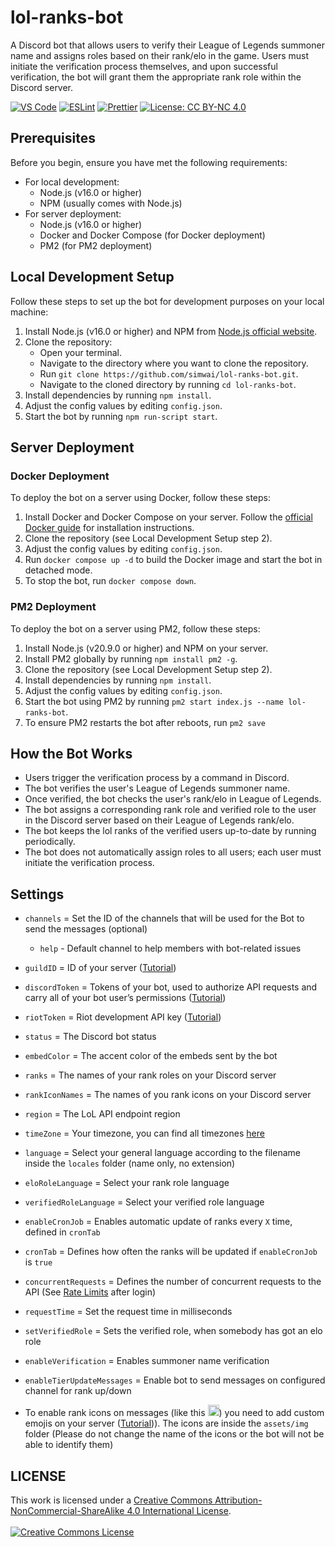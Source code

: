 # lol-ranks-bot
A Discord bot that allows users to verify their League of Legends summoner name and assigns roles based on their rank/elo in the game. Users must initiate the verification process themselves, and upon successful verification, the bot will grant them the appropriate rank role within the Discord server.

[![VS Code](https://img.shields.io/badge/IDE-VS%20Code-6A0DAD.svg)](https://code.visualstudio.com/)
[![ESLint](https://img.shields.io/badge/ESLint-%E2%9C%A8%20violet.svg?style=flat&logo=eslint&logoColor=white&color=8A2BE2&labelColor=454545)](https://eslint.org/)
[![Prettier](https://img.shields.io/badge/Prettier-%E2%9C%A8%20violet.svg?style=flat&logo=prettier&logoColor=white&color=8A2BE2&labelColor=454545)](https://prettier.io/)
[![License: CC BY-NC 4.0](https://img.shields.io/badge/License-CC%20BY--NC%204.0-9370DB.svg?style=flat&labelColor=454545&color=9370DB)](https://creativecommons.org/licenses/by-nc/4.0/)

## Prerequisites
Before you begin, ensure you have met the following requirements:
- For local development:
  - Node.js (v16.0 or higher)
  - NPM (usually comes with Node.js)
- For server deployment:
  - Node.js (v16.0 or higher)
  - Docker and Docker Compose (for Docker deployment)
  - PM2 (for PM2 deployment)

## Local Development Setup
Follow these steps to set up the bot for development purposes on your local machine:

1. Install Node.js (v16.0 or higher) and NPM from [Node.js official website](https://nodejs.org/en/download/).
2. Clone the repository:
   - Open your terminal.
   - Navigate to the directory where you want to clone the repository.
   - Run `git clone https://github.com/simwai/lol-ranks-bot.git`.
   - Navigate to the cloned directory by running `cd lol-ranks-bot`.
3. Install dependencies by running `npm install`.
4. Adjust the config values by editing `config.json`.
5. Start the bot by running `npm run-script start`.

## Server Deployment

### Docker Deployment
To deploy the bot on a server using Docker, follow these steps:

1. Install Docker and Docker Compose on your server. Follow the [official Docker guide](https://docs.docker.com/get-docker/) for installation instructions.
2. Clone the repository (see Local Development Setup step 2).
3. Adjust the config values by editing `config.json`.
4. Run `docker compose up -d` to build the Docker image and start the bot in detached mode.
5. To stop the bot, run `docker compose down`.

### PM2 Deployment
To deploy the bot on a server using PM2, follow these steps:

1. Install Node.js (v20.9.0 or higher) and NPM on your server.
2. Install PM2 globally by running `npm install pm2 -g`.
3. Clone the repository (see Local Development Setup step 2).
4. Install dependencies by running `npm install`.
5. Adjust the config values by editing `config.json`.
6. Start the bot using PM2 by running `pm2 start index.js --name lol-ranks-bot`.
7. To ensure PM2 restarts the bot after reboots, run `pm2 save`

## How the Bot Works
- Users trigger the verification process by a command in Discord.
- The bot verifies the user's League of Legends summoner name.
- Once verified, the bot checks the user's rank/elo in League of Legends.
- The bot assigns a corresponding rank role and verified role to the user in the Discord server based on their League of Legends rank/elo.
- The bot keeps the lol ranks of the verified users up-to-date by running periodically.
- The bot does not automatically assign roles to all users; each user must initiate the verification process.

## Settings
- `channels` = Set the ID of the channels that will be used for the Bot to send the messages (optional)
  - `help` - Default channel to help members with bot-related issues
- `guildID` = ID of your server ([Tutorial](https://support.discord.com/hc/en-us/articles/206346498-Where-can-I-find-my-User-Server-Message-ID-))
- `discordToken` = Tokens of your bot, used to authorize API requests and carry all of your bot user’s permissions ([Tutorial](https://discord.com/developers/docs/getting-started#configuring-a-bot))
- `riotToken` = Riot development API key ([Tutorial](https://developer.riotgames.com/docs/lol#:~:text=Before%20you%20start%20reading%20this%20documentation%20you%20need%20to%20first%20login%20with%20your%20Riot%20Games%20account.%20Once%20you%20do,%20a%20Developer%20Portal%20account%20is%20created%20for%20you!%20This%20action%20also%20generates%20a%20basic%20development%20API%20key%20that%20is%20associated%20with%20your%20account.))
- `status` = The Discord bot status
- `embedColor` = The accent color of the embeds sent by the bot
- `ranks` = The names of your rank roles on your Discord server
- `rankIconNames` = The names of you rank icons on your Discord server
- `region` = The LoL API endpoint region
- `timeZone` = Your timezone, you can find all timezones [here](https://en.wikipedia.org/wiki/List_of_tz_database_time_zones#List)
- `language` = Select your general language according to the filename inside the `locales` folder (name only, no extension)
- `eloRoleLanguage` = Select your rank role language
- `verifiedRoleLanguage` = Select your verified role language
- `enableCronJob` = Enables automatic update of ranks every `X` time, defined in `cronTab`
- `cronTab` = Defines how often the ranks will be updated if `enableCronJob` is `true`
- `concurrentRequests` = Defines the number of concurrent requests to the API (See [Rate Limits](https://developer.riotgames.com/#:~:text=RATE%20LIMITS) after login)
- `requestTime` = Set the request time in milliseconds
- `setVerifiedRole` = Sets the verified role, when somebody has got an elo role
- `enableVerification` = Enables summoner name verification
- `enableTierUpdateMessages` = Enable bot to send messages on configured channel for rank up/down

- To enable rank icons on messages (like this <img alt="Challenger Icon" style="width:18px" src="https://raw.communitydragon.org/latest/plugins/rcp-fe-lol-static-assets/global/default/images/ranked-mini-crests/challenger.png"/>) you need to add custom emojis on your server ([Tutorial](https://support.discord.com/hc/en-us/articles/360036479811-Custom-Emojis))). The icons are inside the `assets/img` folder (Please do not change the name of the icons or the bot will not be able to identify them)

## LICENSE
This work is licensed under a <a rel="license" href="http://creativecommons.org/licenses/by-nc-sa/4.0/">Creative Commons Attribution-NonCommercial-ShareAlike 4.0 International License</a>.<br/><br/><a rel="license" href="http://creativecommons.org/licenses/by-nc-sa/4.0/"><img alt="Creative Commons License" style="border-width:0" src="https://i.creativecommons.org/l/by-nc-sa/4.0/88x31.png" /></a>
